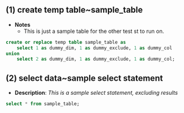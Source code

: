 ## (1) create temp table~sample_table


- **Notes**
	- This is just a sample table for the other test st to run on.

```sql
create or replace temp table sample_table as
	select 1 as dummy_dim, 1 as dummy_exclude, 1 as dummy_col
union
	select 2 as dummy_dim, 1 as dummy_exclude, 1 as dummy_col;
```

## (2) select data~sample select statement
* **Description**: _This is a sample select statement, excluding results_

```sql
select * from sample_table;
```
